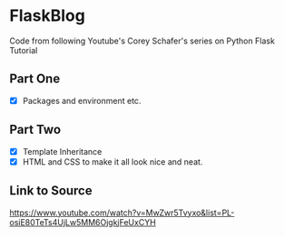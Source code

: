 # FlaskBlog
Code from following Youtube's Corey Schafer's series on Python Flask Tutorial

## Part One
- [x] Packages and environment etc.
## Part Two
- [x] Template Inheritance 
- [x] HTML and CSS to make it all look nice and neat. 

## Link to Source
https://www.youtube.com/watch?v=MwZwr5Tvyxo&list=PL-osiE80TeTs4UjLw5MM6OjgkjFeUxCYH
